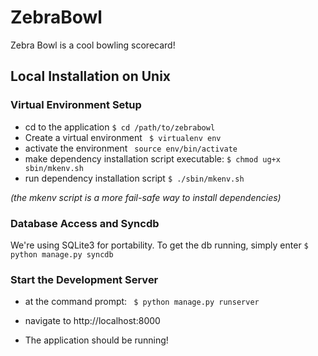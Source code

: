 ZebraBowl
==========

Zebra Bowl is a cool bowling scorecard!


Local Installation on Unix
--------------------

### Virtual Environment Setup

- cd to the application
```$ cd /path/to/zebrabowl ```
- Create a virtual environment
``` $ virtualenv env```
- activate the environment
``` source env/bin/activate```
- make dependency installation script executable:
``` $ chmod ug+x sbin/mkenv.sh ```
- run dependency installation script
``` $ ./sbin/mkenv.sh ```

*(the mkenv script is a more fail-safe way to install dependencies)*


### Database Access and Syncdb

We're using SQLite3 for portability. To get the db running, simply enter
```$ python manage.py syncdb```
 

### Start the Development Server
- at the command prompt:
``` $ python manage.py runserver```

- navigate to http://localhost:8000

- The application should be running!

